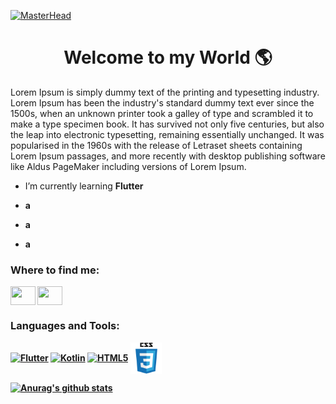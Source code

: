 [![MasterHead](https://i.imgur.com/zGFD0LU.jpg)](https://github.com/LucasPJS)

<h1 align="center">Welcome to my World 🌎</h1>

<p align="left">Lorem Ipsum is simply dummy text of the printing and typesetting industry. Lorem Ipsum has been the industry's standard dummy text ever since the 1500s, when an unknown printer took a galley of type and scrambled it to make a type specimen book. It has survived not only five centuries, but also the leap into electronic typesetting, remaining essentially unchanged. It was popularised in the 1960s with the release of Letraset sheets containing Lorem Ipsum passages, and more recently with desktop publishing software like Aldus PageMaker including versions of Lorem Ipsum.

- I’m currently learning <b>Flutter<b>
 
- a

- a

- a

<h3 align="left">Where to find me:</h3>
<p align="left">
<a href="br.linkedin.com" target="blank"><img align="center" src="https://www.flaticon.com/svg/static/icons/svg/174/174857.svg" alt="" height="30" width="40" /></a>
<a href="instagram.com" target="blank"><img align="center" src="https://www.flaticon.com/svg/static/icons/svg/2111/2111463.svg" alt="" height="30" width="40" /></a>
</p>

<h3 align="left">Languages and Tools:</h3>
<p align="left">
<a href="https://flutter.dev/" target="_blank"><img align="center" src="https://camo.githubusercontent.com/114aa59f6bfe1ff7ef3444fbb224078eb6a32c43f0ed03a6c0c3e6df67e049ec/68747470733a2f2f7777772e766563746f726c6f676f2e7a6f6e652f6c6f676f732f666c7574746572696f2f666c7574746572696f2d69636f6e2e737667" alt="Flutter" height="45" width="45" /></a>
<a href="https://kotlinlang.org/" target="_blank"><img align="center" src="https://www.logo.wine/a/logo/Kotlin_(programming_language)/Kotlin_(programming_language)-Logo.wine.svg" alt="Kotlin" height="60" width="60" /></a>
<a href="https://www.w3.org/html/" target="_blank"><img align="center" src="https://cdn.iconscout.com/icon/free/png-256/html5-41-1175209.png" alt="HTML5" height="50" width="50" /></a>
<a href="https://www.w3schools.com/css/" target="_blank"><img align="center" src="https://raw.githubusercontent.com/github/explore/6c6508f34230f0ac0d49e847a326429eefbfc030/topics/css/css.png" alt="CSS" height="50" width="50" /></a>
</p>


[![Anurag's github stats](https://github-readme-stats.vercel.app/api?username=LucasPJS)](https://github.com/anuraghazra/github-readme-stats)
